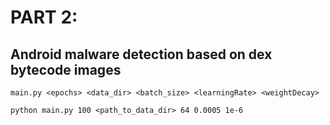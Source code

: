 # PART 2:
## Android malware detection based on dex bytecode images

```main.py <epochs> <data_dir> <batch_size> <learningRate> <weightDecay>```

```python main.py 100 <path_to_data_dir> 64 0.0005 1e-6```
